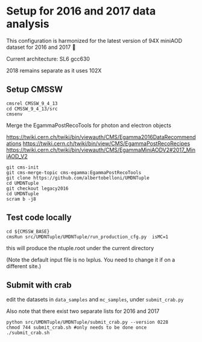 # Setup for 2016 and 2017 data analysis

This configuration is harmonized for the latest version of 94X miniAOD dataset for 2016 and 2017 :heartbeat:

Current architecture: SL6 gcc630

2018 remains separate as it uses 102X

## Setup CMSSW
```
cmsrel CMSSW_9_4_13
cd CMSSW_9_4_13/src
cmsenv
```

Merge the EgammaPostRecoTools for photon and electron objects 

https://twiki.cern.ch/twiki/bin/viewauth/CMS/Egamma2016DataRecommendations
https://twiki.cern.ch/twiki/bin/view/CMS/EgammaPostRecoRecipes
https://twiki.cern.ch/twiki/bin/viewauth/CMS/EgammaMiniAODV2#2017_MiniAOD_V2
```
git cms-init
git cms-merge-topic cms-egamma:EgammaPostRecoTools
git clone https://github.com/albertobelloni/UMDNTuple
cd UMDNTuple
git checkout legacy2016
cd UMDNTuple
scram b -j8
```

## Test code locally
```
cd ${CMSSW_BASE}
cmsRun src/UMDNTuple/UMDNTuple/run_production_cfg.py  isMC=1
```
this will produce the ntuple.root under the current directory

(Note the default input file is no lxplus. You need to change it if on a different site.)

## Submit with crab
edit the datasets in `data_samples` and `mc_samples`, under `submit_crab.py` 

Also note that there exist two separate lists for 2016 and 2017

```
python src/UMDNTuple/UMDNTuple/submit_crab.py --version 0228 
chmod 744 submit_crab.sh #only needs to be done once
./submit_crab.sh
```

